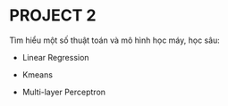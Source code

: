 # PROJECT 2 
Tìm hiểu một số thuật toán và mô hình học máy, học sâu:

- Linear Regression

- Kmeans

- Multi-layer Perceptron
